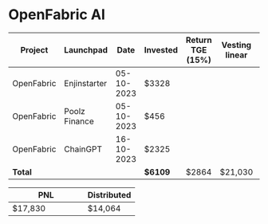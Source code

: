 # OpenFabric AI



<table data-full-width="true"><thead><tr><th width="141">Project</th><th width="138">Launchpad</th><th width="132">Date</th><th width="133">Invested</th><th>Return TGE (15%)</th><th width="180">Vesting linear</th><th>PNL</th></tr></thead><tbody><tr><td>OpenFabric</td><td>Enjinstarter</td><td>05-10-2023</td><td>$3328</td><td></td><td></td><td></td></tr><tr><td>OpenFabric</td><td>Poolz Finance</td><td>05-10-2023</td><td>$456</td><td></td><td></td><td></td></tr><tr><td>OpenFabric</td><td>ChainGPT</td><td>16-10-2023</td><td>$2325</td><td></td><td></td><td></td></tr><tr><td><strong>Total</strong></td><td></td><td></td><td><strong>$6109</strong></td><td>$2864</td><td>$21,030</td><td><mark style="color:green;">$17,830</mark></td></tr></tbody></table>

<table data-full-width="true"><thead><tr><th width="135">PNL</th><th>Distributed</th></tr></thead><tbody><tr><td>$17,830</td><td>$14,064</td></tr></tbody></table>
